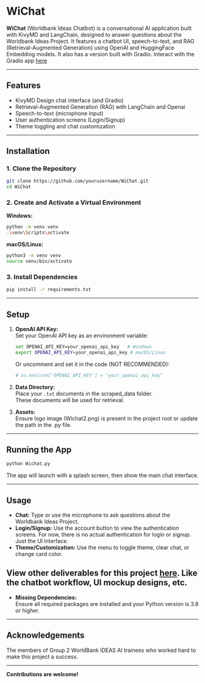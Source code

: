 # WiChat


**WiChat** (Worldbank Ideas Chatbot) is a conversational AI application built with KivyMD and LangChain, designed to answer questions about the Worldbank Ideas Project. It features a chatbot UI, speech-to-text, and RAG (Retrieval-Augmented Generation) using OpenAI and HuggingFace Embedding models. It also has a version built with Gradio. 
Interact with the Gradio app [here](https://huggingface.co/spaces/PeaceUdoka/Wichat)

---

## Features

- KivyMD Design chat interface (and Gradio)
- Retrieval-Augmented Generation (RAG) with LangChain and Openai
- Speech-to-text (microphone input)
- User authentication screens (Login/Signup)
- Theme toggling and chat customization

---

## Installation

### 1. Clone the Repository

```sh
git clone https://github.com/yourusername/WiChat.git
cd WiChat
```

### 2. Create and Activate a Virtual Environment

**Windows:**
```sh
python -m venv venv
.\venv\Scripts\activate
```

**macOS/Linux:**
```sh
python3 -m venv venv
source venv/bin/activate
```

### 3. Install Dependencies

```sh
pip install -r requirements.txt
```

---

## Setup

1. **OpenAI API Key:**  
   Set your OpenAI API key as an environment variable:

   ```sh
   set OPENAI_API_KEY=your_openai_api_key   # Windows
   export OPENAI_API_KEY=your_openai_api_key # macOS/Linux
   ```

   Or uncomment and set it in the code (NOT RECOMMENDED):

   ```python
   # os.environ['OPENAI_API_KEY'] = "your_openai_api_key"
   ```

2. **Data Directory:**  
   Place your `.txt` documents in the scraped_data folder.  
   These documents will be used for retrieval.

3. **Assets:**  
   Ensure logo image (Wichat2.png) is present in the project root or update the path in the .py file.

---

## Running the App

```sh
python Wichat.py
```

The app will launch with a splash screen, then show the main chat interface.

---

## Usage

- **Chat:** Type or use the microphone to ask questions about the Worldbank Ideas Project.
- **Login/Signup:** Use the account button to view the authentication screens. For now, there is no actual authentication for login or signup. Just the UI interface.
- **Theme/Customization:** Use the menu to toggle theme, clear chat, or change card color.
  
View other deliverables for this project [here](https://drive.google.com/drive/folders/182DL1ZoX52TDPWfu53xujONm-OQdyT_7?usp=drive_link). Like the chatbot workflow, UI mockup designs, etc.
---


- **Missing Dependencies:**  
  Ensure all required packages are installed and your Python version is 3.8 or higher.

---

## Acknowledgements

The members of Group 2 WorldBank IDEAS AI trainees who worked hard to make this project a success.

---

**Contributions are welcome!**  
